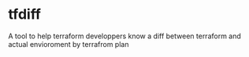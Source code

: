 # tfdiff
A tool to help terraform developpers know a diff between terraform and actual envioroment by terrafrom plan

